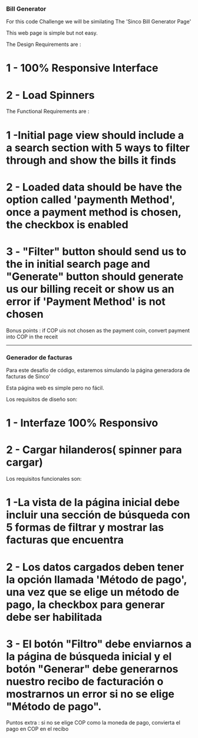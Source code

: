 ### Bill Generator

For this code Challenge we will be similating The 'Sinco Bill Generator Page'

This web page is simple but not easy. 

The Design Requirements are :

# 1 - 100% Responsive Interface
# 2 - Load Spinners

The Functional Requirements are :

# 1 -Initial page view should include a a search section with 5 ways to filter through and show the bills it finds
# 2 - Loaded data should be have the option called 'paymenth Method', once a payment method is chosen, the checkbox is enabled
# 3 - "Filter" button should send us to the in initial search page and "Generate" button should generate us our billing receit or show us an error if 'Payment Method' is not chosen

Bonus points : 
if COP uis not chosen as the payment coin, convert payment into COP in the receit

--------------------------------------------------------------------

### Generador de facturas

Para este desafío de código, estaremos simulando la página generadora de facturas de Sinco'

Esta página web es simple pero no fácil.

Los requisitos de diseño son:

# 1 - Interfaze 100% Responsivo
# 2 - Cargar hilanderos( spinner para cargar)

Los requisitos funcionales son:

# 1 -La vista de la página inicial debe incluir una sección de búsqueda con 5 formas de filtrar y mostrar las facturas que encuentra
# 2 - Los datos cargados deben tener la opción llamada 'Método de pago', una vez que se elige un método de pago, la checkbox para generar debe ser habilitada
# 3 - El botón "Filtro" debe enviarnos a la página de búsqueda inicial y el botón "Generar" debe generarnos nuestro recibo de facturación o mostrarnos un error si no se elige "Método de pago".

Puntos extra :
si no se elige COP como la moneda de pago, convierta el pago en COP en el recibo